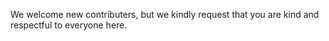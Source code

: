 We welcome new contributers, but we kindly request that you are kind and respectful to everyone here.
